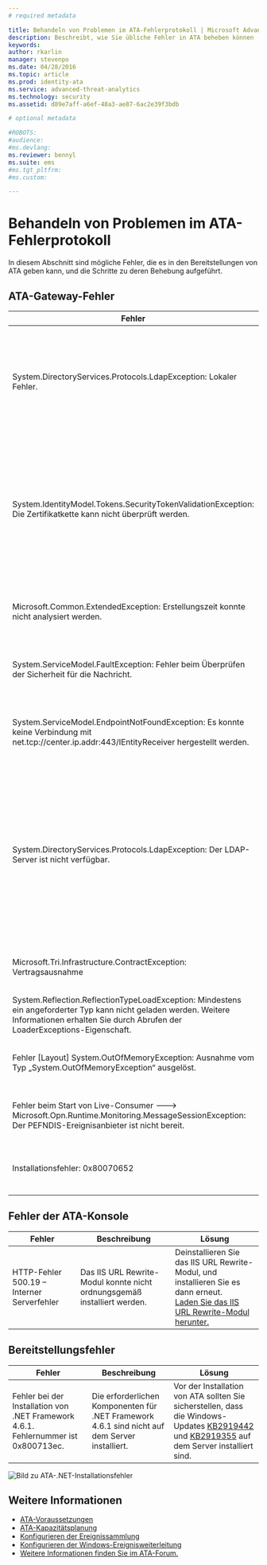```yaml
---
# required metadata

title: Behandeln von Problemen im ATA-Fehlerprotokoll | Microsoft Advanced Threat Analytics
description: Beschreibt, wie Sie übliche Fehler in ATA beheben können 
keywords:
author: rkarlin
manager: stevenpo
ms.date: 04/28/2016
ms.topic: article
ms.prod: identity-ata
ms.service: advanced-threat-analytics
ms.technology: security
ms.assetid: d89e7aff-a6ef-48a3-ae87-6ac2e39f3bdb

# optional metadata

#ROBOTS:
#audience:
#ms.devlang:
ms.reviewer: bennyl
ms.suite: ems
#ms.tgt_pltfrm:
#ms.custom:

---
```


# Behandeln von Problemen im ATA-Fehlerprotokoll
In diesem Abschnitt sind mögliche Fehler, die es in den Bereitstellungen von ATA geben kann, und die Schritte zu deren Behebung aufgeführt.
## ATA-Gateway-Fehler
|Fehler|Beschreibung|Lösung|
|-------------|----------|---------|
|System.DirectoryServices.Protocols.LdapException: Lokaler Fehler.|Die ATA-Gateway konnte sich nicht beim Domänencontroller authentifizieren.|1. Vergewissern Sie sich, dass der DNS-Eintrag des Domänencontrollers im DNS-Server ordnungsgemäß konfiguriert ist. <br>2. Vergewissern Sie sich, dass die Zeit des ATA-Gateways mit der Zeit des Domänencontrollers synchronisiert ist.|
|System.IdentityModel.Tokens.SecurityTokenValidationException: Die Zertifikatkette kann nicht überprüft werden.|Das ATA-Gateway konnte das Zertifikat von ATA Center nicht überprüfen.|1. Vergewissern Sie sich, dass das Zertifikat der Stammzertifizierungsstelle im Zertifikatspeicher für vertrauenswürdige Zertifikate auf dem ATA-Gateway installiert ist. <br>2. Überprüfen Sie, ob die Zertifikatsperrliste (Certificate Revocation List, CRL) verfügbar ist und ob die Überprüfung auf Zertifikatssperrung ausgeführt werden kann.|
|Microsoft.Common.ExtendedException: Erstellungszeit konnte nicht analysiert werden.|Das ATA-Gateway konnte Syslog-Meldungen, die vom SIEM weitergeleitet wurden, nicht analysieren.|Stellen Sie sicher, dass das SIEM so konfiguriert ist, dass es die Meldungen in einem der Formate weiterleitet, die von ATA unterstützt werden.|
|System.ServiceModel.FaultException: Fehler beim Überprüfen der Sicherheit für die Nachricht.|Die ATA-Gateway konnte sich nicht bei ATA Center authentifizieren.|Vergewissern Sie sich, dass die Zeit des ATA-Gateways mit der Zeit von ATA-Center synchronisiert ist.|
|System.ServiceModel.EndpointNotFoundException: Es konnte keine Verbindung mit net.tcp://center.ip.addr:443/IEntityReceiver hergestellt werden.|Das ATA-Gateway konnte keine Verbindung mit ATA Center herstellen.|Vergewissern Sie sich, dass die Netzwerkeinstellungen richtig sind und dass die Verbindung zwischen dem ATA-Gateway und ATA Center aktiv ist.|
|System.DirectoryServices.Protocols.LdapException: Der LDAP-Server ist nicht verfügbar.|Das ATA-Gateway konnte den Domänencontroller nicht über das LDAP-Protokoll abfragen.|1. Vergewissern Sie sich, dass das Benutzerkonto, das von ATA zum Herstellen einer Verbindung mit der Active Directory-Domäne verwendet wird, vollen Lesezugriff auf alle Objekte in der Active Directory-Struktur hat. <br>2. Stellen Sie sicher, dass der Domänencontroller nicht so eingestellt ist, dass er LDAP-Abfragen von dem Benutzerkonto ablehnt, das von ATA verwendet wird.|
|Microsoft.Tri.Infrastructure.ContractException: Vertragsausnahme|Die ATA-Gateway konnte die Konfiguration von ATA Center nicht synchronisieren.|Schließen Sie die Konfiguration des ATA-Gateways in der ATA-Konsole ab.|
|System.Reflection.ReflectionTypeLoadException: Mindestens ein angeforderter Typ kann nicht geladen werden. Weitere Informationen erhalten Sie durch Abrufen der LoaderExceptions-Eigenschaft.|Auf dem ATA-Gateway ist die Nachrichtenanalyse installiert.| Deinstallieren Sie die Nachrichtenanalyse.|
|Fehler [Layout] System.OutOfMemoryException: Ausnahme vom Typ „System.OutOfMemoryException“ ausgelöst.|Auf dem ATA-Gateway ist nicht genügend Arbeitsspeicher verfügbar.|Erhöhen Sie die Arbeitsspeicherkapazität auf dem Domänencontroller.|
|Fehler beim Start von Live-Consumer  ---> Microsoft.Opn.Runtime.Monitoring.MessageSessionException: Der PEFNDIS-Ereignisanbieter ist nicht bereit.|PEF (Nachrichtenanalyse) wurde nicht ordnungsgemäß installiert.|Wenden Sie sich für eine Problemumgehung an den Support.|
|Installationsfehler: 0x80070652|Auf Ihrem Computer stehen weitere Installationen aus.|Warten Sie, bis die anderen Installationen abgeschlossen sind, und starten Sie den Computer gegebenenfalls neu.|

## Fehler der ATA-Konsole
|Fehler|Beschreibung|Lösung|
|-------------|----------|---------|
|HTTP-Fehler 500.19 – Interner Serverfehler|Das IIS URL Rewrite-Modul konnte nicht ordnungsgemäß installiert werden.|Deinstallieren Sie das IIS URL Rewrite-Modul, und installieren Sie es dann erneut.<br>[Laden Sie das IIS URL Rewrite-Modul herunter.](http://go.microsoft.com/fwlink/?LinkID=615137)|

## Bereitstellungsfehler
|Fehler|Beschreibung|Lösung|
|-------------|----------|---------|
|Fehler bei der Installation von .NET Framework 4.6.1. Fehlernummer ist 0x800713ec.|Die erforderlichen Komponenten für .NET Framework 4.6.1 sind nicht auf dem Server installiert. |Vor der Installation von ATA sollten Sie sicherstellen, dass die Windows-Updates [KB2919442](https://www.microsoft.com/en-us/download/details.aspx?id=42135) und [KB2919355](https://support.microsoft.com/en-us/kb/2919355) auf dem Server installiert sind.|

![Bild zu ATA-.NET-Installationsfehler](media/netinstallerror.png)


## Weitere Informationen
- [ATA-Voraussetzungen](/advanced-threat-analytics/plan-design/ata-prerequisites)
- [ATA-Kapazitätsplanung](/advanced-threat-analytics/plan-design/ata-capacity-planning)
- [Konfigurieren der Ereignissammlung](/advanced-threat-analytics/deploy-use/configure-event-collection)
- [Konfigurieren der Windows-Ereignisweiterleitung](/advanced-threat-analytics/deploy-use/configure-event-collection#ATA_event_WEF)
- [Weitere Informationen finden Sie im ATA-Forum.](https://social.technet.microsoft.com/Forums/security/en-US/home?forum=mata)


<!--HONumber=Jun16_HO1-->


